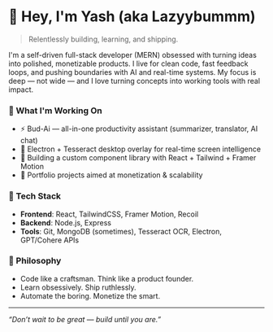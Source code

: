 # 👋 Hey, I'm Yash (aka Lazyybummm)

> Relentlessly building, learning, and shipping.

I'm a self-driven full-stack developer (MERN) obsessed with turning ideas into polished, monetizable products. I live for clean code, fast feedback loops, and pushing boundaries with AI and real-time systems. My focus is deep — not wide — and I love turning concepts into working tools with real impact.

### 🚀 What I'm Working On
- ⚡ Bud-Ai — all-in-one productivity assistant (summarizer, translator, AI chat)
- 🧠 Electron + Tesseract desktop overlay for real-time screen intelligence
- 🔧 Building a custom component library with React + Tailwind + Framer Motion
- 💼 Portfolio projects aimed at monetization & scalability

### 🧰 Tech Stack
- **Frontend**: React, TailwindCSS, Framer Motion, Recoil
- **Backend**: Node.js, Express
- **Tools**: Git, MongoDB (sometimes), Tesseract OCR, Electron, GPT/Cohere APIs

### 🎯 Philosophy
- Code like a craftsman. Think like a product founder.
- Learn obsessively. Ship ruthlessly.
- Automate the boring. Monetize the smart.


---

_“Don’t wait to be great — build until you are.”_
